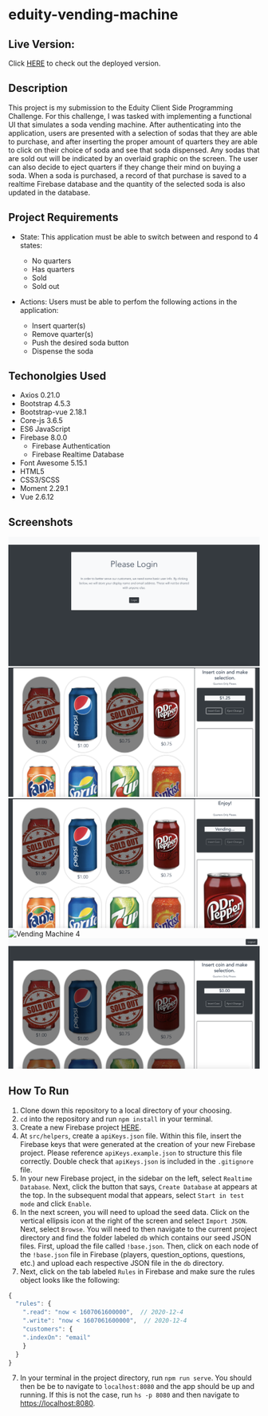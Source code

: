 # eduity-vending-machine

## Live Version: 

Click [HERE](https://eduity-vending-machine.web.app) to check out the deployed version.

## Description
This project is my submission to the Eduity Client Side Programming Challenge.  For this challenge, I was tasked with implementing a functional UI that simulates a soda vending machine.  After authenticating into the application, users are presented with a selection of sodas that they are able to purchase, and after inserting the proper amount of quarters they are able to click on their choice of soda and see that soda dispensed.  Any sodas that are sold out will be indicated by an overlaid graphic on the screen.  The user can also decide to eject quarters if they change their mind on buying a soda.  When a soda is purchased, a record of that purchase is saved to a realtime Firebase database and the quantity of the selected soda is also updated in the database.

## Project Requirements

- State: This application must be able to switch between and respond to 4 states:
    - No quarters
    - Has quarters
    - Sold
    - Sold out

- Actions: Users must be able to perfom the following actions in the application:
    - Insert quarter(s)
    - Remove quarter(s)
    - Push the desired soda button
    - Dispense the soda

## Techonolgies Used
- Axios 0.21.0
- Bootstrap 4.5.3
- Bootstrap-vue 2.18.1
- Core-js 3.6.5
- ES6 JavaScript
- Firebase 8.0.0
    - Firebase Authentication
    - Firebase Realtime Database
- Font Awesome 5.15.1
- HTML5
- CSS3/SCSS
- Moment 2.29.1
- Vue 2.6.12

## Screenshots
![Vending Machine 1](src/screenshots/vending-machine-1.png)
![Vending Machine 2](src/screenshots/vending-machine-2.png)
![Vending Machine 3](src/screenshots/vending-machine-3.png)
![Vending Machine 4](src/screenshots/vending-machine-4.png)
![Vending Machine 5](src/screenshots/vending-machine-5.png)

## How To Run
1. Clone down this repository to a local directory of your choosing.
2. `cd` into the repository and run `npm install` in your terminal.
3. Create a new Firebase project [HERE](https://console.firebase.google.com/).
4. At `src/helpers`, create a `apiKeys.json` file.  Within this file, insert the Firebase keys that were generated at the creation of your new Firebase project.  Please reference `apiKeys.example.json` to structure this file correctly.  Double check that `apiKeys.json` is included in the `.gitignore` file.
5. In your new Firebase project, in the sidebar on the left, select `Realtime Database`.  Next, click the button that says, `Create Database` at appears at the top.  In the subsequent modal that appears, select `Start in test mode` and click `Enable`.
6. In the next screen, you will need to upload the seed data.  Click on the vertical ellipsis icon at the right of the screen and select `Import JSON`.  Next, select `Browse`.  You will need to then navigate to the current project directory and find the folder labeled `db` which contains our seed JSON files.  First, upload the file called `!base.json`.  Then, click on each node of the `!base.json` file in Firebase (players, question_options, questions, etc.) and upload each respective JSON file in the `db` directory.
7. Next, click on the tab labeled `Rules` in Firebase and make sure the rules object looks like the following: 
```js
{
  "rules": {
    ".read": "now < 1607061600000",  // 2020-12-4
    ".write": "now < 1607061600000",  // 2020-12-4
    "customers": {
    ".indexOn": "email"
  	}
  }
}
```
7. In your terminal in the project directory, run `npm run serve`.  You should then be be to navigate to `localhost:8080` and the app should be up and running.  If this is not the case, run `hs -p 8080` and then navigate to [https://localhost:8080](https://localhost:8080).